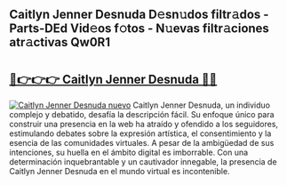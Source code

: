 ## Caitlyn Jenner Desnuda D𝚎sn𝚞dos filtr𝚊dos - Parts-DEd Vid𝚎os f𝚘tos - N𝚞evas filtr𝚊ciones atr𝚊ctivas Qw0R1

# <h2><a href="http://mb7c6rj.tromn.icu/?c=Caitlyn+Jenner+Desnuda">🔗👉👉👉 Caitlyn Jenner Desnuda 🔗🔗</a></h2>

[![Caitlyn Jenner Desnuda nuevo](https://i.imgur.com/pEAQMta.gif)](http://mb7c6rj.tromn.icu/?c=Caitlyn+Jenner+Desnuda)
Caitlyn Jenner Desnuda, un individuo complejo y debatido, desafía la descripción fácil. Su enfoque único para construir una presencia en la web ha atraído y ofendido a los seguidores, estimulando debates sobre la expresión artística, el consentimiento y la esencia de las comunidades virtuales. A pesar de la ambigüedad de sus intenciones, su huella en el ámbito digital es imborrable. Con una determinación inquebrantable y un cautivador innegable, la presencia de Caitlyn Jenner Desnuda en el mundo virtual es incontenible.
